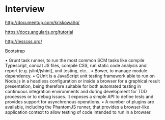 # Interview
http://documentup.com/kriskowal/q/

https://docs.angularjs.org/tutorial

http://lesscss.org/

Bootstrap

•	Grunt task runner, to run the most common SCM tasks like compile Typescript, concat JS files, compile CSS, run static code analysis and report (e.g. jslint/jshint), unit testing, etc...
•	Bower, to manage module dependency.
•	QUnit is a JavaScript unit testing framework able to run on Node.js in a headless configuration or inside a browser for a graphical result presentation, being therefore suitable for both automated testing in continuous integration environments and during development for TDD processes or to debug issues. It exposes a simple API to define tests and provides support for asynchronous operations.
•	A number of plugins are available, including the PhantomJS runner, that provides a browser-like application context to allow testing of code intended to run in a browser.
